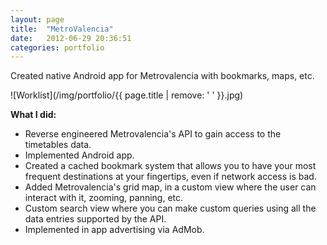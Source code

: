 ```yaml
---
layout: page
title:  "MetroValencia"
date:   2012-06-29 20:36:51
categories: portfolio
---
```


Created native Android app for Metrovalencia with bookmarks, maps, etc.

![Worklist](/img/portfolio/{{ page.title | remove: ' ' }}.jpg)
  
**What I did:** 

- Reverse engineered Metrovalencia's API to gain access to the timetables data.
- Implemented Android app.
- Created a cached bookmark system that allows you to have your most frequent
  destinations at your fingertips, even if network access is bad.
- Added Metrovalencia's grid map, in a custom view where the user can interact
  with it, zooming, panning, etc.
- Custom search view where you can make custom queries using all the data
  entries supported by the API.
- Implemented in app advertising via AdMob.
